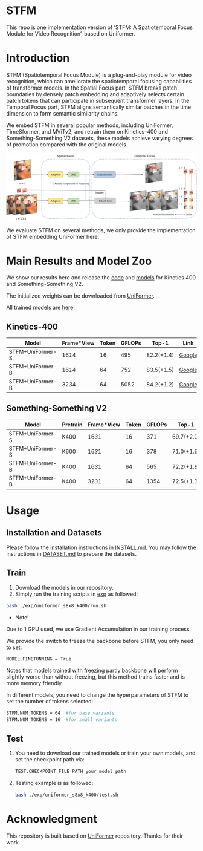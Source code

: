 # STFM

This repo is one implementation version of ‘STFM: A Spatiotemporal Focus Module for Video Recognition’, based on Uniformer.

# Introduction

STFM (Spatiotemporal Focus Module) is a plug-and-play module for video recognition, which can ameliorate the spatiotemporal focusing capabilities of transformer models. In the Spatial Focus part, STFM breaks patch boundaries by densely patch embedding and adaptively selects certain patch tokens that can participate in subsequent transformer layers. In the Temporal Focus part, STFM aligns semantically similar patches in the time dimension to form semantic similarity chains. 

We embed STFM in several popular methods, including UniFormer, TimeSformer, and MViTv2, and retrain them on Kinetics-400 and Something-Something V2 datasets, these models achieve varying degrees of promotion compared with the original models.

![fig.png](figure/fig.png)

We evaluate STFM on several methods, we only provide the implementation of STFM embedding UniFormer here.

# Main Results and Model Zoo

We show our results here and release the [code](https://github.com/JieHarry-Hu/STFM) and [models](https://drive.google.com/drive/folders/1eJEdpdG3SlK0OEClmg4bUT5CXoEy3UfS) for Kinetics 400 and Something-Something V2.

The initialized weights can be downloaded from [UniFormer](https://github.com/Sense-X/UniFormer/tree/main/video_classification).

All trained models are [here](https://drive.google.com/drive/folders/1eJEdpdG3SlK0OEClmg4bUT5CXoEy3UfS).

## Kinetics-400

| Model | Frame*View | Token | GFLOPs | Top-1 | Link |
| --- | --- | --- | --- | --- | --- |
| STFM+UniFormer-S | 16*1*4 | 16 | 495 | 82.2(+1.4) | [Google](https://drive.google.com/drive/folders/1Kcp20b6V2kkLnIYtyz6G9nW_ihl2zS4o) |
| STFM+UniFormer-B | 16*1*4 | 64 | 752 | 83.5(+1.5) | [Google](https://drive.google.com/drive/folders/1KBaHlUDSPJyYGv_V49k9yS6zvn4fL223) |
| STFM+UniFormer-B | 32*3*4 | 64 | 5052 | 84.2(+1.2) | [Google](https://drive.google.com/drive/folders/16vPnXC9DvPJXxWNsLDFpyE-gFaqxHcmo) |

## Something-Something V2

| Model | Pretrain | Frame*View | Token | GFLOPs | Top-1 | Link |
| --- | --- | --- | --- | --- | --- | --- |
| STFM+UniFormer-S | K400 | 16*3*1 | 16 | 371 | 69.7(+2.0) | [Google](https://drive.google.com/drive/folders/1icl3TYS-zOhpkRMYXoLXI-CARyqBD_hT) |
| STFM+UniFormer-S | K600 | 16*3*1 | 16 | 378 | 71.0(+1.6) | [Google](https://drive.google.com/drive/folders/1TpuKaCiur8NSSgIiUXZfZpp30kqF5qcA) |
| STFM+UniFormer-B | K400 | 16*3*1 | 64 | 565 | 72.2(+1.8) | [Google](https://drive.google.com/drive/folders/18y0AMTLvdCKKGiENzmpUUQ-3fEhW_Fbv) |
| STFM+UniFormer-B | K400 | 32*3*1 | 64 | 1354 | 72.5(+1.3) | [Google](https://drive.google.com/drive/folders/1Sy9eywhJ1ujrfZjeoEY20weWRXhY1AEN) |

# Usage

## Installation and Datasets

Please follow the installation instructions in [INSTALL.md](https://github.com/JieHarry-Hu/STFM/blob/main/INSTALL.md). You may follow the instructions in [DATASET.md](https://github.com/JieHarry-Hu/STFM/blob/main/DATASET.md) to prepare the datasets.

## Train

1. Download the models in our repository.
2. Simply run the training scripts in [exp](https://github.com/JieHarry-Hu/STFM/tree/main/exp) as followed:

```bash
bash ./exp/uniformer_s8x8_k400/run.sh
```

- Note!

Due to 1 GPU used, we use Gradient Accumulation in our training process.

We provide the switch to freeze the backbone before STFM, you only need to set:

```bash
MODEL.FINETUNNING = True
```

Notes that models trained with freezing partly backbone will perform slightly worse than without freezing, but this method trains faster and is more memory friendly.

In different models, you need to change the hyperparameters of STFM to set the number of tokens selected:

```bash
STFM.NUM_TOKENS = 64  #for base variants
STFM.NUM_TOKENS = 16  #for small variants
```

## Test

1. You need to download our trained models or train your own models, and set the checkpoint path via:
    
    ```bash
    TEST.CHECKPOINT_FILE_PATH your_model_path
    ```
    
2. Testing example is as followed:
    
    ```bash
    bash ./exp/uniformer_s8x8_k400/test.sh
    ```
    

# **Acknowledgment**

This repository is built based on [UniFormer](https://github.com/Sense-X/UniFormer/tree/main/video_classification) repository. Thanks for their work.